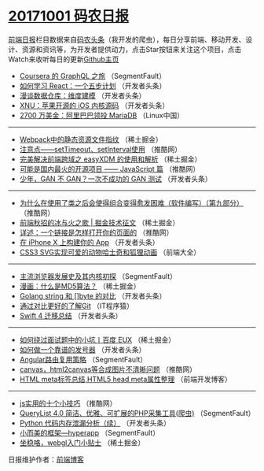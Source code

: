 # [20171001 码农日报](http://hao.caibaojian.com/date/2017/10/01)

[前端日报](http://caibaojian.com/c/news)栏目数据来自[码农头条](http://hao.caibaojian.com/)（我开发的爬虫），每日分享前端、移动开发、设计、资源和资讯等，为开发者提供动力，点击Star按钮来关注这个项目，点击Watch来收听每日的更新[Github主页](https://github.com/kujian/frontendDaily)
* [Coursera 的 GraphQL 之旅](http://hao.caibaojian.com/52947.html) （SegmentFault）
* [如何学习 React：一个五步计划](http://hao.caibaojian.com/52971.html) （开发者头条）
* [漫谈数据仓库：维度建模](http://hao.caibaojian.com/52973.html) （开发者头条）
* [XNU：苹果开源的 iOS 内核源码](http://hao.caibaojian.com/53021.html) （开发者头条）
* [2700 万美金：阿里巴巴领投 MariaDB](http://hao.caibaojian.com/53027.html) （Linux中国）

***
* [Webpack中的静态资源文件指纹](http://hao.caibaojian.com/53001.html) （稀土掘金）
* [注意点——setTimeout、setInterval使用](http://hao.caibaojian.com/52958.html) （推酷网）
* [完美解决前端跨域之 easyXDM 的使用和解析](http://hao.caibaojian.com/53002.html) （稀土掘金）
* [可能是国内最火的开源项目 —— JavaScript 篇](http://hao.caibaojian.com/52959.html) （推酷网）
* [少年，GAN 不 GAN？一次不成功的 GAN 测试](http://hao.caibaojian.com/52980.html) （开发者头条）

***
* [为什么在使用了类之后会使得组合变得愈发困难（软件编写）（第九部分）](http://hao.caibaojian.com/52951.html) （推酷网）
* [前端秋招的冰与火之歌 | 掘金技术征文](http://hao.caibaojian.com/53006.html) （稀土掘金）
* [详述：一个链接是怎样打开你的页面的](http://hao.caibaojian.com/52957.html) （推酷网）
* [在 iPhone X 上构建你的 App](http://hao.caibaojian.com/52978.html) （开发者头条）
* [CSS3 SVG实现可爱的动物哈士奇和狐狸动画](http://hao.caibaojian.com/53029.html) （前端大全）

***
* [主流浏览器发展史及其内核初探](http://hao.caibaojian.com/52949.html) （SegmentFault）
* [漫画：什么是MD5算法？](http://hao.caibaojian.com/53003.html) （稀土掘金）
* [Golang string 和 []byte 的对比](http://hao.caibaojian.com/52981.html) （开发者头条）
* [通过对比更好的了解Git](http://hao.caibaojian.com/53033.html) （IT程序猿）
* [Swift 4 迁移总结](http://hao.caibaojian.com/52982.html) （开发者头条）

***
* [如何绕过面试题中的小坑丨百度 EUX](http://hao.caibaojian.com/53005.html) （稀土掘金）
* [如何做一个靠谱的发号器](http://hao.caibaojian.com/52972.html) （开发者头条）
* [Angular路由复用策略](http://hao.caibaojian.com/52941.html) （SegmentFault）
* [canvas，html2canvas等合成图片不清晰问题](http://hao.caibaojian.com/52952.html) （推酷网）
* [HTML meta标签总结,HTML5 head meta属性整理](http://hao.caibaojian.com/53035.html) （前端开发博客）

***
* [js实用的十个小技巧](http://hao.caibaojian.com/52953.html) （推酷网）
* [QueryList 4.0 简洁、优雅、可扩展的PHP采集工具(爬虫)](http://hao.caibaojian.com/52943.html) （SegmentFault）
* [Python 代码内存泄漏分析（续）](http://hao.caibaojian.com/53022.html) （开发者头条）
* [小而美的框架—hyperapp](http://hao.caibaojian.com/52944.html) （SegmentFault）
* [坐稳咯，webgl入门小贴士](http://hao.caibaojian.com/52998.html) （稀土掘金）

日报维护作者：[前端博客](http://caibaojian.com/) 